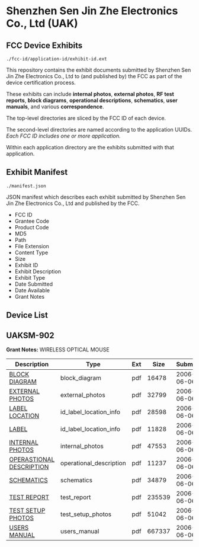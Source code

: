 # Shenzhen Sen Jin Zhe Electronics Co., Ltd (UAK)
## FCC Device Exhibits

```
./fcc-id/application-id/exhibit-id.ext
```

This repository contains the exhibit documents submitted by Shenzhen Sen Jin Zhe Electronics Co., Ltd to (and published by) the FCC as part of the device certification process.

These exhibits can include **internal photos**, **external photos**, **RF test reports**, **block diagrams**, **operational descriptions**, **schematics**, **user manuals**, and various **correspondence**.

The top-level directories are sliced by the FCC ID of each device.

The second-level directories are named according to the application UUIDs. *Each FCC ID includes one or more application.*

Within each application directory are the exhibits submitted with that application. 

## Exhibit Manifest

```
./manifest.json
```

JSON manifest which describes each exhibit submitted by Shenzhen Sen Jin Zhe Electronics Co., Ltd and published by the FCC.

- FCC ID
- Grantee Code
- Product Code
- MD5
- Path
- File Extension
- Content Type
- Size
- Exhibit ID
- Exhibit Description
- Exhibit Type
- Date Submitted
- Date Available
- Grant Notes

## Device List
## UAKSM-902
**Grant Notes:** WIRELESS OPTICAL MOUSE

| Description | Type | Ext | Size | Submitted | Available |
| ----------- | ---- | --- | ---- | --------- | --------- |
| [BLOCK DIAGRAM](UAKSM-902/dc81b59d57fd5daeed2c27235cc1bab2/665062.pdf) | block_diagram | pdf | 16478 | 2006-06-06 | 2006-06-05 |
| [EXTERNAL PHOTOS](UAKSM-902/dc81b59d57fd5daeed2c27235cc1bab2/665064.pdf) | external_photos | pdf | 32799 | 2006-06-06 | 2006-06-05 |
| [LABEL LOCATION](UAKSM-902/dc81b59d57fd5daeed2c27235cc1bab2/665065.pdf) | id_label_location_info | pdf | 28598 | 2006-06-06 | 2006-06-05 |
| [LABEL](UAKSM-902/dc81b59d57fd5daeed2c27235cc1bab2/665072.pdf) | id_label_location_info | pdf | 11828 | 2006-06-06 | 2006-06-05 |
| [INTERNAL PHOTOS](UAKSM-902/dc81b59d57fd5daeed2c27235cc1bab2/665066.pdf) | internal_photos | pdf | 47553 | 2006-06-06 | 2006-06-05 |
| [OPERASTIONAL DESCRIPTION](UAKSM-902/dc81b59d57fd5daeed2c27235cc1bab2/665063.pdf) | operational_description | pdf | 11237 | 2006-06-06 | 2006-06-05 |
| [SCHEMATICS](UAKSM-902/dc81b59d57fd5daeed2c27235cc1bab2/665068.pdf) | schematics | pdf | 34879 | 2006-06-06 | 2006-06-05 |
| [TEST REPORT](UAKSM-902/dc81b59d57fd5daeed2c27235cc1bab2/665069.pdf) | test_report | pdf | 235539 | 2006-06-06 | 2006-06-05 |
| [TEST SETUP PHOTOS](UAKSM-902/dc81b59d57fd5daeed2c27235cc1bab2/665070.pdf) | test_setup_photos | pdf | 51042 | 2006-06-06 | 2006-06-05 |
| [USERS MANUAL](UAKSM-902/dc81b59d57fd5daeed2c27235cc1bab2/665071.pdf) | users_manual | pdf | 667337 | 2006-06-06 | 2006-06-05 |
